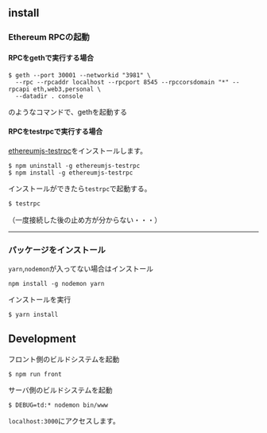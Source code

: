 
## install

### Ethereum RPCの起動

#### RPCをgethで実行する場合

```
$ geth --port 30001 --networkid "3981" \
  --rpc --rpcaddr localhost --rpcport 8545 --rpccorsdomain "*" --rpcapi eth,web3,personal \
  --datadir . console
```

のようなコマンドで、gethを起動する

#### RPCをtestrpcで実行する場合

<!--
[eth-testrpc](https://github.com/pipermerriam/eth-testrpc) をpipでインストール
(pythonは2, 3どっちでも良さそう)

```sh
$ pip install eth-testrpc
```

うまくいかない場合はこっちを試す

```sh
sudo -H pip install eth-testrpc
```



`command not found: testrpc`といわれる場合は
-->

[ethereumjs-testrpc](https://github.com/ethereumjs/testrpc)をインストールします。

```
$ npm uninstall -g ethereumjs-testrpc
$ npm install -g ethereumjs-testrpc
```

インストールができたら`testrpc`で起動する。

```sh
$ testrpc
```

（一度接続した後の止め方が分からない・・・）

---

### パッケージをインストール

`yarn`,`nodemon`が入ってない場合はインストール

```
npm install -g nodemon yarn
```

インストールを実行

```
$ yarn install
```

## Development

フロント側のビルドシステムを起動

```
$ npm run front
```

サーバ側のビルドシステムを起動

```
$ DEBUG=td:* nodemon bin/www
```

`localhost:3000`にアクセスします。
